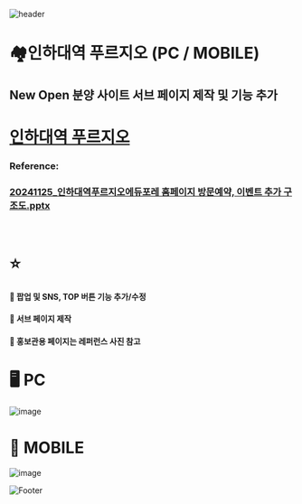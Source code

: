![header](https://capsule-render.vercel.app/api?type=wave&color=auto&height=150&section=header&text=2024.%2011.%2021%20~%2011.28&fontSize=60)

# 🏘️인하대역 푸르지오 (PC / MOBILE)
## New Open 분양 사이트 서브 페이지 제작 및 기능 추가

# <a href="https://xn--vk1bk6jxullgq4dhzf0xzetb.com/"> 인하대역 푸르지오 </a>
### Reference:
### [20241125_인하대역푸르지오에듀포레 홈페이지 방문예약, 이벤트 추가 구조도.pptx](https://github.com/user-attachments/files/17943144/20241125_.pptx)
  <br>

# ⭐
#### 💭 팝업 및 SNS, TOP 버튼 기능 추가/수정 <br>
#### 💭 서브 페이지 제작 <br>
#### 💭 홍보관용 페이지는 레퍼런스 사진 참고

# 🖥️ PC
![image](https://github.com/user-attachments/assets/ed42ae69-4b54-4453-8163-fc3e5fee1eb2)
 <br>

# 📱 MOBILE
![image](https://github.com/user-attachments/assets/11b41adf-1cc3-4bae-a802-9069172d3d92)



![Footer](https://capsule-render.vercel.app/api?type=waving&color=auto&height=200&section=footer)







